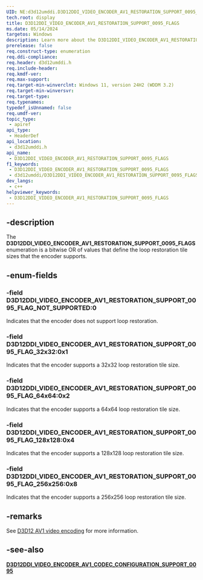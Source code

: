 ```yaml
---
UID: NE:d3d12umddi.D3D12DDI_VIDEO_ENCODER_AV1_RESTORATION_SUPPORT_0095_FLAGS
tech.root: display
title: D3D12DDI_VIDEO_ENCODER_AV1_RESTORATION_SUPPORT_0095_FLAGS
ms.date: 05/14/2024
targetos: Windows
description: Learn more about the D3D12DDI_VIDEO_ENCODER_AV1_RESTORATION_SUPPORT_0095_FLAGS enumeration.
prerelease: false
req.construct-type: enumeration
req.ddi-compliance: 
req.header: d3d12umddi.h
req.include-header: 
req.kmdf-ver: 
req.max-support: 
req.target-min-winverclnt: Windows 11, version 24H2 (WDDM 3.2)
req.target-min-winversvr: 
req.target-type: 
req.typenames: 
typedef_isUnnamed: false
req.umdf-ver: 
topic_type:
 - apiref
api_type:
 - HeaderDef
api_location:
 - d3d12umddi.h
api_name:
 - D3D12DDI_VIDEO_ENCODER_AV1_RESTORATION_SUPPORT_0095_FLAGS
f1_keywords:
 - D3D12DDI_VIDEO_ENCODER_AV1_RESTORATION_SUPPORT_0095_FLAGS
 - d3d12umddi/D3D12DDI_VIDEO_ENCODER_AV1_RESTORATION_SUPPORT_0095_FLAGS
dev_langs:
 - c++
helpviewer_keywords:
 - D3D12DDI_VIDEO_ENCODER_AV1_RESTORATION_SUPPORT_0095_FLAGS
---
```


## -description

The **D3D12DDI_VIDEO_ENCODER_AV1_RESTORATION_SUPPORT_0095_FLAGS** enumeration is a bitwise OR of values that define the loop restoration tile sizes that the encoder supports.

## -enum-fields

### -field D3D12DDI_VIDEO_ENCODER_AV1_RESTORATION_SUPPORT_0095_FLAG_NOT_SUPPORTED:0

Indicates that the encoder does not support loop restoration.

### -field D3D12DDI_VIDEO_ENCODER_AV1_RESTORATION_SUPPORT_0095_FLAG_32x32:0x1

Indicates that the encoder supports a 32x32 loop restoration tile size.

### -field D3D12DDI_VIDEO_ENCODER_AV1_RESTORATION_SUPPORT_0095_FLAG_64x64:0x2

Indicates that the encoder supports a 64x64 loop restoration tile size.

### -field D3D12DDI_VIDEO_ENCODER_AV1_RESTORATION_SUPPORT_0095_FLAG_128x128:0x4

Indicates that the encoder supports a 128x128 loop restoration tile size.

### -field D3D12DDI_VIDEO_ENCODER_AV1_RESTORATION_SUPPORT_0095_FLAG_256x256:0x8

Indicates that the encoder supports a 256x256 loop restoration tile size.

## -remarks

See [D3D12 AV1 video encoding]((/windows-hardware/drivers/display/video-encoding-d3d12-av1)) for more information.

## -see-also

[**D3D12DDI_VIDEO_ENCODER_AV1_CODEC_CONFIGURATION_SUPPORT_0095**](ns-d3d12umddi-d3d12ddi_video_encoder_av1_codec_configuration_support_0095.md)
